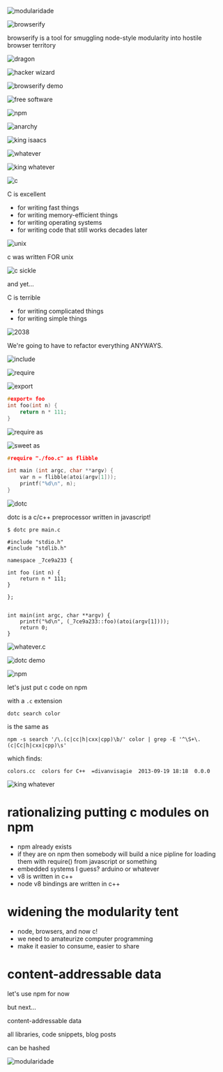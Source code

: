 ![modularidade](static/images/modularidade.png)

![browserify](static/images/browserify.png)

browserify is a tool for smuggling node-style modularity into hostile browser
territory

![dragon](static/images/dragon.png)

![hacker wizard](static/images/hacker_wizard.png)

![browserify demo](static/images/terminal.png)

![free software](static/images/free_software.png)

![npm](static/images/npm.png)

![anarchy](static/images/anarchy.png)

![king isaacs](static/images/king_isaacs.png)

![whatever](static/images/whatever.png)

![king whatever](static/images/king_whatever.png)

![c](static/images/c.png)

C is excellent

* for writing fast things
* for writing memory-efficient things
* for writing operating systems
* for writing code that still works decades later

![unix](static/images/unix.png)

c was written FOR unix

![c sickle](static/images/c_sickle.png)

and yet...

C is terrible

* for writing complicated things
* for writing simple things

![2038](static/images/2038.png)

We're going to have to refactor everything ANYWAYS.

![include](static/images/include.png)

![require](static/images/require.png)

![export](static/images/export.png)

``` c
#export= foo
int foo(int n) {
    return n * 111;
}
```

![require as](static/images/require_as.png)

![sweet as](static/images/sweet_as.png)

``` c
#require "./foo.c" as flibble

int main (int argc, char **argv) {
    var n = flibble(atoi(argv[1]));
    printf("%d\n", n);
}
```

![dotc](static/images/dotc.png)

dotc is a c/c++ preprocessor
written in javascript!

```
$ dotc pre main.c

#include "stdio.h"
#include "stdlib.h"

namespace _7ce9a233 {

int foo (int n) {
    return n * 111;
}

};


int main(int argc, char **argv) {
    printf("%d\n", (_7ce9a233::foo)(atoi(argv[1])));
    return 0;
}
```

![whatever.c](static/images/whatever.c.png)

![dotc demo](static/images/terminal.png)

![npm](static/images/npm.png)

let's just put c code on npm

with a `.c` extension

```
dotc search color
```

is the same as

```
npm -s search '/\.(c|cc|h|cxx|cpp)\b/' color | grep -E '^\S+\.(c|Cc|h|cxx|cpp)\s'
```

which finds:

```
colors.cc  colors for C++  =divanvisagie  2013-09-19 18:18  0.0.0
```

![king whatever](static/images/king_whatever.png)

# rationalizing putting c modules on npm

* npm already exists
* if they are on npm then somebody will build a nice pipline for loading them
with require() from javascript or something
* embedded systems I guess? arduino or whatever
* v8 is written in c++
* node v8 bindings are written in c++

# widening the modularity tent

* node, browsers, and now c!
* we need to amateurize computer programming
* make it easier to consume, easier to share

# content-addressable data

let's use npm for now

but next...

content-addressable data

all libraries, code snippets, blog posts

can be hashed

![modularidade](static/images/modularidade.png)

